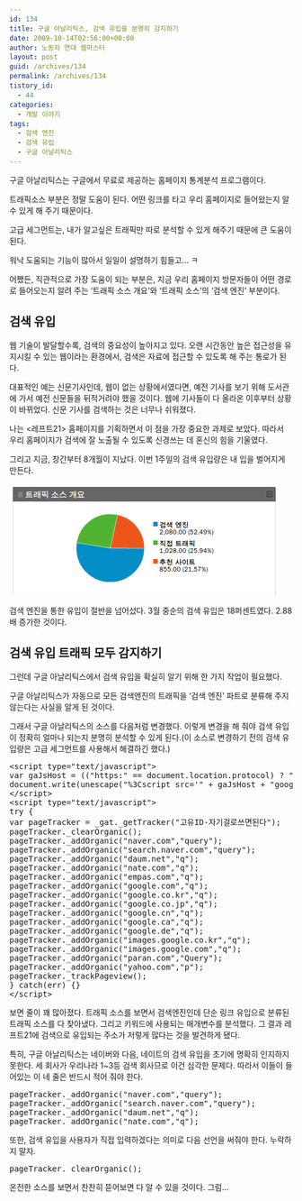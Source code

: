 ```yaml
---
id: 134
title: 구글 아날리틱스, 검색 유입을 분명히 감지하기
date: 2009-10-14T02:56:00+00:00
author: 노동자 연대 웹마스터
layout: post
guid: /archives/134
permalink: /archives/134
tistory_id:
  - 44
categories:
  - 개발 이야기
tags:
  - 검색 엔진
  - 검색 유입
  - 구글 아날리틱스
---
```

구글 아날리틱스는 구글에서 무료로 제공하는 홈페이지 통계분석 프로그램이다.

트래픽소스 부분은 정말 도움이 된다. 어떤 링크를 타고 우리 홈페이지로 들어왔는지 알 수 있게 해 주기 때문이다.

고급 세그먼트는, 내가 알고싶은 트래픽만 따로 분석할 수 있게 해주기 때문에 큰 도움이 된다.

워낙 도움되는 기능이 많아서 일일이 설명하기 힘들고&#8230; ㅋ

어쨌든, 직관적으로 가장 도움이 되는 부분은, 지금 우리 홈페이지 방문자들이 어떤 경로로 들어오는지 알려 주는 ‘트래픽 소스 개요’와 ‘트래픽 소스’의 ‘검색 엔진’ 부분이다.

## 검색 유입

웹 기술이 발달할수록, 검색의 중요성이 높아지고 있다. 오랜 시간동안 높은 접근성을 유지시킬 수 있는 웹이라는 환경에서, 검색은 자료에 접근할 수 있도록 해 주는 통로가 된다.

대표적인 예는 신문기사인데, 웹이 없는 상황에서였다면, 예전 기사를 보기 위해 도서관에 가서 예전 신문들을 뒤적거려야 했을 것이다. 웹에 기사들이 다 올라온 이후부터 상황이 바뀌었다. 신문 기사를 검색하는 것은 너무나 쉬워졌다.

나는 <레프트21> 홈페이지를 기획하면서 이 점을 가장 중요한 과제로 보았다. 따라서 우리 홈페이지가 검색에 잘 노출될 수 있도록 신경쓰는 데 혼신의 힘을 기울였다.

그리고 지금, 창간부터 8개월이 지났다. 이번 1주일의 검색 유입량은 내 입을 벌어지게 만든다.

<img src="/wp-content/uploads/1/cfile23.uf.145F5A494D08472233B783.png" class="aligncenter" width="481" height="198" alt="사용자 삽입 이미지" />

검색 엔진을 통한 유입이 절반을 넘어섰다. 3월 중순의 검색 유입은 18퍼센트였다. 2.88배 증가한 것이다.

## 검색 유입 트래픽 모두 감지하기

그런데 구글 아날리틱스에서 검색 유입을 확실히 알기 위해 한 가지 작업이 필요했다.

구글 아날리틱스가 자동으로 모든 검색엔진의 트래픽을 ‘검색 엔진’ 파트로 분류해 주지 않는다는 사실을 알게 된 것이다.

그래서 구글 아날리틱스의 소스를 다음처럼 변경했다. 이렇게 변경을 해 줘야 검색 유입이 정확히 얼마나 되는지 분명히 분석할 수 있게 된다.(이 소스로 변경하기 전의 검색 유입량은 고급 세그먼트를 사용해서 해결하긴 했다.)

<pre title="code" class="brush: jscript;">&lt;script type="text/javascript"&gt;
var gaJsHost = (("https:" == document.location.protocol) ? "https://ssl." : "http://www.");
document.write(unescape("%3Cscript src='" + gaJsHost + "google-analytics.com/ga.js' type='text/javascript'%3E%3C/script%3E"));
&lt;/script&gt;
&lt;script type="text/javascript"&gt;
try {
var pageTracker = _gat._getTracker("고유ID-자기걸로쓰면된다");
pageTracker._clearOrganic();
pageTracker._addOrganic("naver.com","query");
pageTracker._addOrganic("search.naver.com","query");
pageTracker._addOrganic("daum.net","q");
pageTracker._addOrganic("nate.com","q");
pageTracker._addOrganic("empas.com","q");
pageTracker._addOrganic("google.com","q");
pageTracker._addOrganic("google.co.kr","q");
pageTracker._addOrganic("google.co.jp","q");
pageTracker._addOrganic("google.cn","q");
pageTracker._addOrganic("google.ca","q");
pageTracker._addOrganic("google.de","q");
pageTracker._addOrganic("images.google.co.kr","q");
pageTracker._addOrganic("images.google.com","q");
pageTracker._addOrganic("paran.com","Query");
pageTracker._addOrganic("yahoo.com","p");
pageTracker._trackPageview();
} catch(err) {}
&lt;/script&gt;</pre>

보면 줄이 꽤 많아졌다. 트래픽 소스를 보면서 검색엔진인데 단순 링크 유입으로 분류된 트래픽 소스를 다 찾아냈다. 그리고 키워드에 사용되는 매개변수를 분석했다. 그 결과 레프트21에 검색으로 유입되는 주소가 저렇게 많다는 것을 발견하게 됐다.

특히, 구글 아날리틱스는 네이버와 다음, 네이트의 검색 유입을 초기에 명확히 인지하지 못한다. 세 회사가 우리나라 1~3등 검색 회사므로 이건 심각한 문제다. 따라서 이들이 들어있는 이 네 줄은 반드시 적어 줘야 한다.

<pre title="code" class="brush: jscript;">pageTracker._addOrganic("naver.com","query");
pageTracker._addOrganic("search.naver.com","query");
pageTracker._addOrganic("daum.net","q");
pageTracker._addOrganic("nate.com","q");
</pre>

또한, 검색 유입을 사용자가 직접 입력하겠다는 의미로 다음 선언을 써줘야 한다. 누락하지 말자.

<pre title="code" class="brush: jscript;">pageTracker._clearOrganic();</pre>

온전한 소스를 보면서 찬찬히 뜯어보면 다 알 수 있을 것이다. 그럼&#8230;